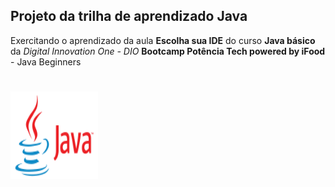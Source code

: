 ## Projeto da trilha de aprendizado Java
 
 Exercitando o aprendizado da  aula **Escolha sua IDE** do curso **Java básico** da *Digital Innovation One - DIO* **Bootcamp Potência Tech powered by iFood** - 
 Java Beginners
#
#



 
[![Imagem logo java](./../Imagens/logo_java.png)](https://www.java.com/pt-BR)
